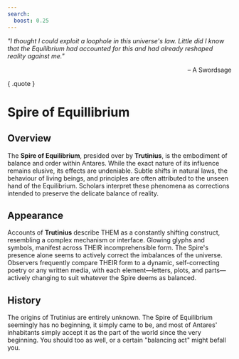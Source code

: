 ```yaml
---
search:
  boost: 0.25
---
```


*"I thought I could exploit a loophole in this universe's law. Little did I know that the Equilibrium had accounted for this and had already reshaped reality against me."* <br><p align="right">– A Swordsage </p>
{ .quote }

# Spire of Equillibrium

## Overview

The **Spire of Equilibrium**, presided over by **Trutinius**, is the embodiment of balance and order within Antares. While the exact nature of its influence remains elusive, its effects are undeniable. Subtle shifts in natural laws, the behaviour of living beings, and principles are often attributed to the unseen hand of the Equilibrium. Scholars interpret these phenomena as corrections intended to preserve the delicate balance of reality.

## Appearance

Accounts of **Trutinius** describe THEM as a constantly shifting construct, resembling a complex mechanism or interface. Glowing glyphs and symbols, manifest across THEIR incomprehensible form. The Spire's presence alone seems to actively correct the imbalances of the universe. Observers frequently compare THEIR form to a dynamic, self-correcting poetry or any written media, with each element—letters, plots, and parts—actively changing to suit whatever the Spire deems as balanced.

## History

The origins of Trutinius are entirely unknown. The Spire of Equilibrium seemingly has no beginning, it simply came to be, and most of Antares' inhabitants simply accept it as the part of the world since the very beginning. You should too as well, or a certain "balancing act" might befall you.